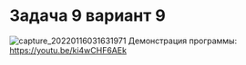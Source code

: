 # Задача 9 вариант 9
![capture_20220116031631971](https://user-images.githubusercontent.com/90615128/149642256-d2f6f6e7-2e55-4b44-b350-21e702f08e49.jpeg)
Демонстрация программы: https://youtu.be/ki4wCHF6AEk
